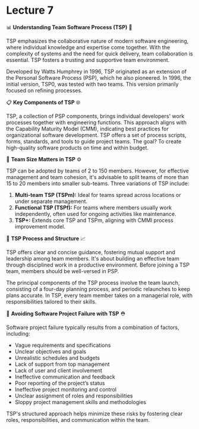 # Lecture 7

📊 **Understanding Team Software Process (TSP)** 🚀

TSP emphasizes the collaborative nature of modern software engineering, where individual knowledge and expertise come together. With the complexity of systems and the need for quick delivery, team collaboration is essential. TSP fosters a trusting and supportive team environment.

Developed by Watts Humphrey in 1996, TSP originated as an extension of the Personal Software Process (PSP), which he also pioneered. In 1996, the initial version, TSP0, was tested with two teams. This version primarily focused on refining processes.

📋 **Key Components of TSP** 🌐

TSP, a collection of PSP components, brings individual developers' work processes together with engineering functions. This approach aligns with the Capability Maturity Model (CMM), indicating best practices for organizational software development. TSP offers a set of process scripts, forms, standards, and tools to guide project teams. The goal? To create high-quality software products on time and within budget.

👥 **Team Size Matters in TSP** ⚙️

TSP can be adopted by teams of 2 to 150 members. However, for effective management and team cohesion, it's advisable to split teams of more than 15 to 20 members into smaller sub-teams. Three variations of TSP include:

1. **Multi-team TSP (TSPm):** Ideal for teams spread across locations or under separate management.
2. **Functional TSP (TSPf):** For teams where members usually work independently, often used for ongoing activities like maintenance.
3. **TSP+:** Extends core TSP and TSPm, aligning with CMMI process improvement model.

🧩 **TSP Process and Structure** 📈

TSP offers clear and concise guidance, fostering mutual support and leadership among team members. It's about building an effective team through disciplined work in a productive environment. Before joining a TSP team, members should be well-versed in PSP.

The principal components of the TSP process involve the team launch, consisting of a four-day planning process, and periodic relaunches to keep plans accurate. In TSP, every team member takes on a managerial role, with responsibilities tailored to their skills.

🎯 **Avoiding Software Project Failure with TSP** ⛑️

Software project failure typically results from a combination of factors, including:

* Vague requirements and specifications
* Unclear objectives and goals
* Unrealistic schedules and budgets
* Lack of support from top management
* Lack of user and client involvement
* Ineffective communication and feedback
* Poor reporting of the project’s status
* Ineffective project monitoring and control
* Unclear assignment of roles and responsibilities
* Sloppy project management skills and methodologies

TSP's structured approach helps minimize these risks by fostering clear roles, responsibilities, and communication within the team.
